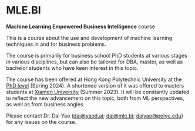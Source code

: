 # MLE.BI
 **Machine Learning Empowered Business Intelligence** course

This is a course about the use and development of machine learning techniques in and for business problems. 

The course is primarily for business school PhD students at various stages in various disciplines, but can also be tailored for DBA, master, as well as bachelor students who have keen interest in this topic.

The course has been offered at Hong Kong Polytechnic University at the [PhD level](https://www.polyu.edu.hk/mm/study/research-postgraduate-programme/) (Spring 2024). A shortened version of it was offered to masters students at [Xiamen University](https://sm.xmu.edu.cn/) (Summer 2023). It will be constantly updated to reflect the new advancement on this topic, both from ML perspectives, as well as from business angles.

Please contact Dr. Dai Yao (dai@yaod.ai; dai@mle.bi; daiyao@polyu.edu) for any issues on the course.
